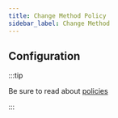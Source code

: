 ```yaml
---
title: Change Method Policy
sidebar_label: Change Method
---
```


<!-- Description goes here-->

<PolicyStatus policy="change-method-inbound" />

## Configuration

:::tip

Be sure to read about [policies](/docs/policies)

:::

<PolicyConfig id="change-method-inbound" />
